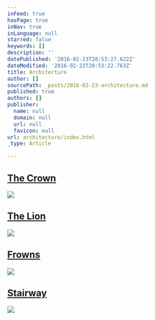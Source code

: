 ```yaml
---
inFeed: true
hasPage: true
inNav: true
inLanguage: null
starred: false
keywords: []
description: ''
datePublished: '2016-02-23T20:53:27.622Z'
dateModified: '2016-02-23T20:53:22.763Z'
title: Architecture
author: []
sourcePath: _posts/2016-02-23-architecture.md
published: true
authors: []
publisher:
  name: null
  domain: null
  url: null
  favicon: null
url: architecture/index.html
_type: Article

---
```

## [The Crown][0]
![](https://the-grid-user-content.s3-us-west-2.amazonaws.com/db1389f4-d31c-4bb6-8a4a-10a15bdd0643.jpg)

## [The Lion][1]
![](https://the-grid-user-content.s3-us-west-2.amazonaws.com/ebaef2e9-7063-43f3-8f6f-d1ae1e331ebd.jpg)

## [Frowns][2]
![](https://the-grid-user-content.s3-us-west-2.amazonaws.com/de96fd7d-5715-4ca6-b359-d7523b59f978.jpg)

## [Stairway][3]
![](https://the-grid-user-content.s3-us-west-2.amazonaws.com/4779832a-2aa8-4953-aa48-f264e72e2197.jpg)

[0]: https://thegrid.ai/praha/arch1/
[1]: https://thegrid.ai/praha/arch2/
[2]: https://thegrid.ai/praha/arch3/
[3]: https://thegrid.ai/praha/arch4/